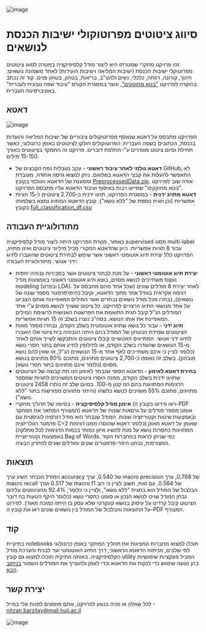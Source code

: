 ![image](https://user-images.githubusercontent.com/36603609/187043101-96fcfe10-54a8-4164-b079-29297f66fcbd.png)
# סיווג ציטוטים מפרוטוקולי ישיבות הכנסת לנושאים

זהו פרויקט מחקרי שמטרתו היא ליצור מודל קלסיפיקציה במטרה לסווג ציטוטים מפרוטוקלי ישיבות הכנסת (ישיבות המליאה וישיבות הועידות) לאחד משמונה נושאים: חינוך, קורונה, רווחה, כלכלי, נשים ולהט"ב, בריאות, בטחון, בטחון פנים. 
קוד זה נכתב בהוקרה לפרויקט ["בטא מחוקקים"](https://betaknesset.com/), ונוצר במסגרת הקורס "עיבוד שפה טבעית לעברית" באוניברסיטה העברית.




## דאטא

![image](https://user-images.githubusercontent.com/36603609/187043179-4586a9d2-9575-4cb8-83e2-673a404b88cd.png)

הפרויקט מתבסס על דאטא שנאסף מפרוטוקולים ציבוריים של ישיבות המליאה והועדות בכנסת, הכתובים בשפה העברית. הפרוטוקולים חולקו לציטוטים באופן כרונולוגי, כאשר תחילת וסיום ציטוט מוגדרים ע"י החלפת דוברים. פרויקט זה התמקד בציטוטים באורך 15-150 מילים. 
* **דאטא גולמי לאחר עיבוד ראשוני** - עקב מגבלות נפח הקבצים של GitHub, לא התאפשר להעלות את קבצי הדאטא במלואם. ניתן למצוא גרסה אחודה, מעובדת ומסוננת של הדאטא הגולמי בקובץ [
PreprocessedData.zip](https://github.com/NitzanBarzilay/KnessetTopicClassification/tree/main/data/1%20-%20Original%20data). אודה שוב לפרויקט "בטא מחוקקים" שסייעו רבות באיסוף ועיבוד הדאטא עליו מתבסס הפרויקט.
* **דאטא מתויג ידנית** - במסגרת הפרויקט, תויגו ידנית כ-2,700 ציטוטים ל-15 תגיות אפשריות (וכן תגית נוספת של "ללא נושא"). קובץ הדאטא המתויג נמצא בשלמותו בקובץ [full_classification_df.csv](https://github.com/NitzanBarzilay/KnessetTopicClassification/tree/main/data/6%20-%20Classification%20data)


## מתודולוגיית העבודה
כאמור, מטרת הפרויקט היתה ליצור מודל קלסיפיקציה supervised מסוג multi-label עבור 8 תגיות אפשריות. 
כיוון שהדאטא המקורי מכיל מיליוני ציטוטים ואינו מתויג, הפרויקט כלל יצירת תיוג אוטומטי ראשוני אשר שימש לבחירת ציטוטים שהועברו לתיוג ידני אנושי. מתודולוגיית העבודה:
* **יצירת תיוג אוטומטי ראשוני** - על מנת לבחור ציטוטים אשר בסבירות גבוהה יחסית משתייכים לנושא מסוים, בוצא תיוג אוטומטי ראשוני באמצעות מודל topic modeling (ובפרט LDA). לאחר יצירת 8 מודלים שונים (שכל אחד מהם מתבסס על דגימה אקראית בגודל אחר מתוך הדאטא, וקיבל כהיפרפרמטר מספר שונה של נושאים), נבחרו מכל מודל נושאים נבחרים אשר המילים המאפיינות אותם הצביעו על אחד מנושאי התיוג הרצויים לפרויקט. כל ציטוט ששויך לנושא מסוים ע"י אחד המודלים הנ"ל קיבל תגית התואמת את הפרשנות האנושית לרשימת המילים המאפיינת את אותו הנושא. בסה"כ נוצרו בשלב זה 15 תגיות אפשריות.
* **תיוג ידני** - עבור כל נושא שתויג אוטומטית בשלב הקודם, נבחרו מספר מאות הציטוטים שמידת הבטחון של המודל בהם היתה הגבוהה בית ציטוי אלו הועברו לתיוג ידני אנושי. המתייגים האנושיים קיבלו ציטוטים והתבקשו לשייך אותם לאחד מ-15 הנושאים שהוגדרו בשלב הקודם, או לחילופין לתייג אותם בתור חסרי נושא (כלומר לציין כי אינם משתייכים לאף אחד מ-15 הנושאים הנ"ל, או שאין להם נושא מובהק). בשלב זה נאספו כ-2,700 ציטוטים מתויגים, מתוכם 60% מתויגים בנושא מסוים (כלומר אינם מתויגים בתור חסרי נושא).
* **בחירת דאטא לאימון** - הדאטא הסופי שנבחר לאימון הנו תת קבוצה של הציטוטים שתויגו ידנית בשלב הקודם, ממנה הוסרו ציטוטים המשויכים לתגיות שמספר הדגימות המתויגות בהם הנו קטן מ-100. בסיום שלב זה נותרו 2458 ציטוטים מתויגים, מתוכם 55% משויכים לנושא כלשהו (והיתר מתויגים מפורשות בתור "ללא נושא").
* **אימון מודל קלסיפיקציה** - בסיומו של תהליך מחקרי (ראו פירוט בקובץ ה-PDF המצורף המתאר את המחקר) אומנו מספר מודלים על גרסאות שונות של הדאטא ובאמצעות שיטות וקטוריזציה שונות. המודל שנבחר הוא מודל רגרסיה לוגיסטית עם פרמטר רגולריזציה C=2 שאומן על דאטא מאוזן (כלומר דאטא שהוסרו ממנו דגימות המתויגות כחסרות נושא על מנת להשיג איזון כמותי בכמות הדגימות לכל מחלקה) באמצעות וקטוריזציית Bag of Words. כפי שניתן לראות במחברות הקוד המצורפות, נבחנו היפר-פרמטרים שונים ומודלים שונים לפתרון הבעיה. 

## תוצאות
המודל הנבחר השיג ערך accuracy של 0.540, ערך macro precision של 0.768, ערך macro recall של 0.517 וערך macro f1 של 0.564.  עם זאת, חשוב לציין כי רוב הבלבול של המודל הוא בתגית "ללא נושא", ולציין כי כלומר, 92.4% מהציטוטים עליהם נבחן המודל שויכו לנושא הנכון או סומנו כחסרי נושא (כלומר היקף הטעות בה דובר הציטוט קיבל קרדיט על עיסוק בנושא קונקרטי שלא עסק בו היתה נמוכה מאוד). לפירוט על התוצאות והבלבול של המודל בין נושאים שונים ראו את קובץ ה-PDF המצורף.  

## קוד
בתיקיית notebooks תוכלו למצוא מחברות המציגות את תהליך המחקר באופן כרונולוגי לפי שלבים, מניתוח הדאטא הראשוני, דרך התיוג האוטומטי ועד לבנית והערכת מודל הקלסיפיקציה.
באותה התיקיה תוכלו למצוא גם קובץ utility המכיל פונקציות שימושיות בהן נעשה שימוש כדי לנקות את הדאטא וכדי לאמן ולהעריך את המודלים השמור [בניתוב הבא](https://github.com/NitzanBarzilay/KnessetTopicClassification/blob/main/notebooks/utility_functions.py).

## יצירת קשר
לכל שאלה או פניה בנוגע לפרויקט, אתם מוזמנים לפנות אלי במייל - nitzan.barzilay@mail.huji.ac.il

![image](https://user-images.githubusercontent.com/36603609/187043257-4ec38889-28da-4eff-abba-4464499d5d87.png)

